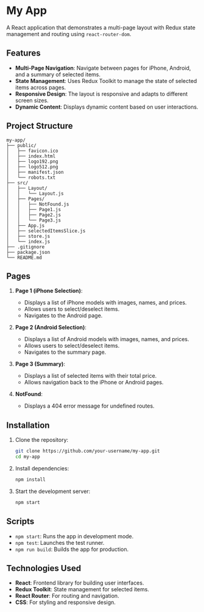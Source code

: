 # My App

A React application that demonstrates a multi-page layout with Redux state management and routing using `react-router-dom`.

## Features

- **Multi-Page Navigation**: Navigate between pages for iPhone, Android, and a summary of selected items.
- **State Management**: Uses Redux Toolkit to manage the state of selected items across pages.
- **Responsive Design**: The layout is responsive and adapts to different screen sizes.
- **Dynamic Content**: Displays dynamic content based on user interactions.

## Project Structure

```
my-app/
├── public/
│   ├── favicon.ico
│   ├── index.html
│   ├── logo192.png
│   ├── logo512.png
│   ├── manifest.json
│   └── robots.txt
├── src/
│   ├── Layout/
│   │   └── Layout.js
│   ├── Pages/
│   │   ├── NotFound.js
│   │   ├── Page1.js
│   │   ├── Page2.js
│   │   └── Page3.js
│   ├── App.js
│   ├── selectedItemsSlice.js
│   ├── store.js
│   └── index.js
├── .gitignore
├── package.json
└── README.md
```

## Pages

1. **Page 1 (iPhone Selection)**:
   - Displays a list of iPhone models with images, names, and prices.
   - Allows users to select/deselect items.
   - Navigates to the Android page.

2. **Page 2 (Android Selection)**:
   - Displays a list of Android models with images, names, and prices.
   - Allows users to select/deselect items.
   - Navigates to the summary page.

3. **Page 3 (Summary)**:
   - Displays a list of selected items with their total price.
   - Allows navigation back to the iPhone or Android pages.

4. **NotFound**:
   - Displays a 404 error message for undefined routes.

## Installation

1. Clone the repository:
   ```bash
   git clone https://github.com/your-username/my-app.git
   cd my-app
   ```

2. Install dependencies:
   ```bash
   npm install
   ```

3. Start the development server:
   ```bash
   npm start
   ```

## Scripts

- `npm start`: Runs the app in development mode.
- `npm test`: Launches the test runner.
- `npm run build`: Builds the app for production.

## Technologies Used

- **React**: Frontend library for building user interfaces.
- **Redux Toolkit**: State management for selected items.
- **React Router**: For routing and navigation.
- **CSS**: For styling and responsive design.

